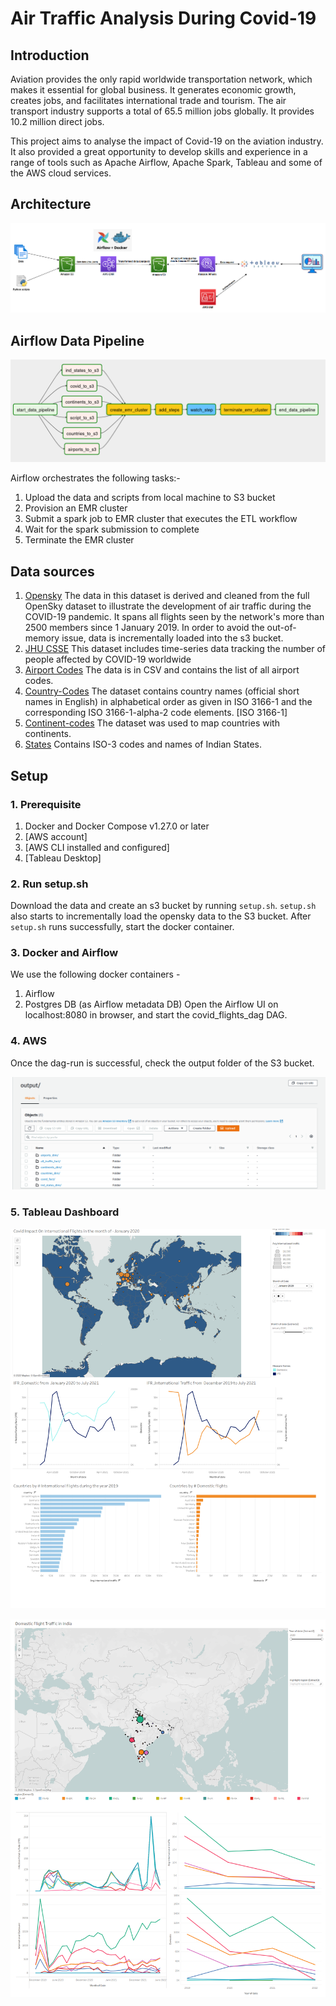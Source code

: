# Air Traffic Analysis During Covid-19 

## Introduction
Aviation provides the only rapid worldwide transportation network, which makes it essential for global business. It generates economic growth, creates jobs, and facilitates international trade and tourism. The air transport industry supports a total of 65.5 million jobs globally. It provides 10.2 million direct jobs.

This project aims to analyse the impact of Covid-19 on the aviation industry. It also provided a great opportunity to develop skills and experience in a range of tools such as Apache Airflow, Apache Spark, Tableau and some of the AWS cloud services.

## Architecture
<p align="left">
    <img src="https://github.com/Adnan18Ansari/air-traffic-Analysis/blob/main/images/Final-architecture.png">
</p>

## Airflow Data Pipeline
<p align="left">
    <img src="https://github.com/Adnan18Ansari/air-traffic-Analysis/blob/main/images/Airflow_graph_view.png">
</p>

Airflow orchestrates the following tasks:-
1. Upload the data and scripts from local machine to S3 bucket
2. Provision an EMR cluster
3. Submit a spark job to EMR cluster that executes the ETL workflow
4. Wait for the spark submission to complete
5. Terminate the EMR cluster


## Data sources
1. [Opensky](https://zenodo.org/record/6603766)
    The data in this dataset is derived and cleaned from the full OpenSky dataset to illustrate the development of air traffic during the COVID-19 pandemic. It spans all flights seen by the network's more than 2500 members since 1 January 2019.
    In order to avoid the out-of-memory issue, data is incrementally loaded into the s3 bucket.
2. [JHU CSSE](https://github.com/CSSEGISandData/COVID-19)
    This dataset includes time-series data tracking the number of people affected by COVID-19 worldwide
3. [Airport Codes](https://datahub.io/core/airport-codes)
    The data is in CSV and contains the list of all airport codes.
4. [Country-Codes](https://datahub.io/core/country-list)
    The dataset contains country names (official short names in English) in alphabetical order as given in ISO 3166-1 and the corresponding ISO 3166-1-alpha-2 code elements. [ISO 3166-1]
5. [Continent-codes](https://www.kaggle.com/datasets/andradaolteanu/country-mapping-iso-continent-region)
    The dataset was used to map countries with continents.
6. [States](https://www.kaggle.com/datasets/arjunaraoc/india-states)
    Contains ISO-3 codes and names of Indian States.


## Setup
### 1. Prerequisite
1. Docker and Docker Compose v1.27.0 or later
2. [AWS account]
3. [AWS CLI installed and configured]
4. [Tableau Desktop]

### 2. Run setup.sh
Download the data and create an s3 bucket by running `setup.sh`.
`setup.sh` also starts to incrementally load the opensky data to the S3 bucket.
After `setup.sh` runs successfully, start the docker container.

### 3. Docker and Airflow
We use the following docker containers -
1. Airflow
2. Postgres DB (as Airflow metadata DB)
Open the Airflow UI on localhost:8080 in browser, and start the covid_flights_dag DAG.

### 4. AWS
Once the dag-run is successful, check the output folder of the S3 bucket.
<p align="left">
    <img src="https://github.com/Adnan18Ansari/air-traffic-Analysis/blob/main/images/S3_outputdir.png">
</p>

### 5. Tableau Dashboard 
<p align="left">
    <img src="https://github.com/Adnan18Ansari/air-traffic-Analysis/blob/main/images/Tableau/GLOBAL.png">
</p>

<p align="left">
    <img src="https://github.com/Adnan18Ansari/air-traffic-Analysis/blob/main/images/Tableau/INDIA.png">
</p>
